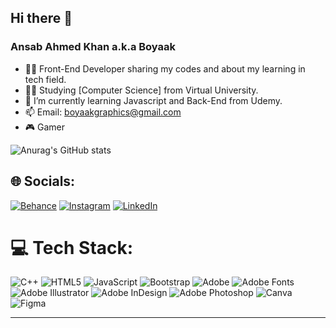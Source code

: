 ## Hi there 👋
### Ansab Ahmed Khan a.k.a Boyaak

<!--
**BOYAAK/BOYAAK** is a ✨ _special_ ✨ repository because its `README.md` (this file) appears on your GitHub profile.

Here are some ideas to get you started:-->

- 🧑‍💼 Front-End Developer sharing my codes and about my learning in tech field.
- 👨‍🎓 Studying [Computer Science] from Virtual University.
- 🌱 I’m currently learning Javascript and Back-End from Udemy.
- 📫 Email: boyaakgraphics@gmail.com
- 🎮 Gamer 

![Anurag's GitHub stats](https://github-readme-stats.vercel.app/api?username=BOYAAK&show_icons=true&theme=algolia)


## 🌐 Socials:
[![Behance](https://img.shields.io/badge/Behance-1769ff?logo=behance&logoColor=white)](https://behance.net/itsBOYAAK) [![Instagram](https://img.shields.io/badge/Instagram-%23E4405F.svg?logo=Instagram&logoColor=white)](https://instagram.com/_boyaak_) [![LinkedIn](https://img.shields.io/badge/LinkedIn-%230077B5.svg?logo=linkedin&logoColor=white)](https://linkedin.com/in/ANSABAHMEDKHAN) 
# 💻 Tech Stack:
![C++](https://img.shields.io/badge/c++-%2300599C.svg?style=for-the-badge&logo=c%2B%2B&logoColor=white) ![HTML5](https://img.shields.io/badge/html5-%23E34F26.svg?style=for-the-badge&logo=html5&logoColor=white) ![JavaScript](https://img.shields.io/badge/javascript-%23323330.svg?style=for-the-badge&logo=javascript&logoColor=%23F7DF1E) ![Bootstrap](https://img.shields.io/badge/bootstrap-%238511FA.svg?style=for-the-badge&logo=bootstrap&logoColor=white) ![Adobe](https://img.shields.io/badge/adobe-%23FF0000.svg?style=for-the-badge&logo=adobe&logoColor=white) ![Adobe Fonts](https://img.shields.io/badge/Adobe%20Fonts-000B1D.svg?style=for-the-badge&logo=Adobe%20Fonts&logoColor=white) ![Adobe Illustrator](https://img.shields.io/badge/adobe%20illustrator-%23FF9A00.svg?style=for-the-badge&logo=adobe%20illustrator&logoColor=white) ![Adobe InDesign](https://img.shields.io/badge/Adobe%20InDesign-49021F?style=for-the-badge&logo=adobeindesign&logoColor=FF3366) ![Adobe Photoshop](https://img.shields.io/badge/adobe%20photoshop-%2331A8FF.svg?style=for-the-badge&logo=adobe%20photoshop&logoColor=white) ![Canva](https://img.shields.io/badge/Canva-%2300C4CC.svg?style=for-the-badge&logo=Canva&logoColor=white) ![Figma](https://img.shields.io/badge/figma-%23F24E1E.svg?style=for-the-badge&logo=figma&logoColor=white)

---


<!-- Proudly created with GPRM ( https://gprm.itsvg.in ) -->
